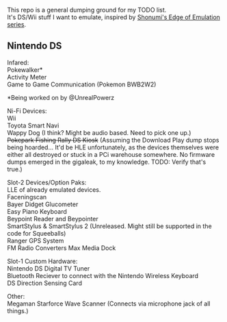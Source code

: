 This repo is a general dumping ground for my TODO list.  
It's DS/Wii stuff I want to emulate, inspired by [Shonumi's Edge of Emulation series](https://shonumi.github.io/articles.html).

## Nintendo DS
Infared:  
Pokewalker*  
Activity Meter  
Game to Game Communication (Pokemon BWB2W2)  

*Being worked on by @UnrealPowerz

Ni-Fi Devices:  
Wii  
Toyota Smart Navi  
Wappy Dog (I think? Might be audio based. Need to pick one up.)  
~~Pokepark Fishing Rally DS Kiosk~~ (Assuming the Download Play dump stops being hoarded... It'd be HLE unfortunately, as the devices themselves were either all destroyed or stuck in a PCi warehouse somewhere. No firmware dumps emerged in the gigaleak, to my knowledge. TODO: Verify that's true.)  

Slot-2 Devices/Option Paks:  
LLE of already emulated devices.  
Faceningscan  
Bayer Didget Glucometer  
Easy Piano Keyboard  
Beypoint Reader and Beypointer  
SmartStylus & SmartStylus 2 (Unreleased. Might still be supported in the code for Squeeballs)  
Ranger GPS System  
FM Radio Converters 
Max Media Dock  

Slot-1 Custom Hardware:  
Nintendo DS Digital TV Tuner  
Bluetooth Reciever to connect with the Nintendo Wireless Keyboard  
DS Direction Sensing Card  

Other:  
Megaman Starforce Wave Scanner (Connects via microphone jack of all things.)